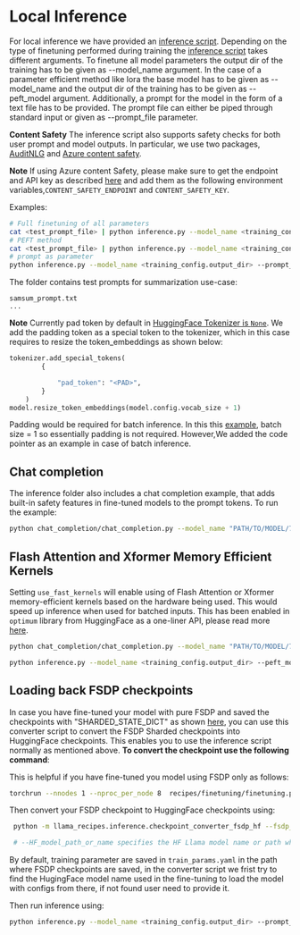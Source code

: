 # Local Inference

For local inference we have provided an [inference script](inference.py). Depending on the type of finetuning performed during training the [inference script](inference.py) takes different arguments.
To finetune all model parameters the output dir of the training has to be given as --model_name argument.
In the case of a parameter efficient method like lora the base model has to be given as --model_name and the output dir of the training has to be given as --peft_model argument.
Additionally, a prompt for the model in the form of a text file has to be provided. The prompt file can either be piped through standard input or given as --prompt_file parameter.

**Content Safety**
The inference script also supports safety checks for both user prompt and model outputs. In particular, we use two packages, [AuditNLG](https://github.com/salesforce/AuditNLG/tree/main) and [Azure content safety](https://pypi.org/project/azure-ai-contentsafety/1.0.0b1/).

**Note**
If using Azure content Safety, please make sure to get the endpoint and API key as described [here](https://pypi.org/project/azure-ai-contentsafety/1.0.0b1/) and add them as  the following environment variables,`CONTENT_SAFETY_ENDPOINT` and `CONTENT_SAFETY_KEY`.

Examples:

 ```bash
# Full finetuning of all parameters
cat <test_prompt_file> | python inference.py --model_name <training_config.output_dir> --use_auditnlg
# PEFT method
cat <test_prompt_file> | python inference.py --model_name <training_config.model_name> --peft_model <training_config.output_dir> --use_auditnlg
# prompt as parameter
python inference.py --model_name <training_config.output_dir> --prompt_file <test_prompt_file> --use_auditnlg
 ```
The  folder contains test prompts for summarization use-case:
```
samsum_prompt.txt
...
```

**Note**
Currently pad token by default in [HuggingFace Tokenizer is `None`](https://github.com/huggingface/transformers/blob/main/src/transformers/models/llama/tokenization_llama.py#L110). We add the padding token as a special token to the tokenizer, which in this case requires to resize the token_embeddings as shown below:

```python
tokenizer.add_special_tokens(
        {

            "pad_token": "<PAD>",
        }
    )
model.resize_token_embeddings(model.config.vocab_size + 1)
```
Padding would be required for batch inference. In this this [example](inference.py), batch size = 1 so essentially padding is not required. However,We added the code pointer as an example in case of batch inference.


## Chat completion
The inference folder also includes a chat completion example, that adds built-in safety features in fine-tuned models to the prompt tokens. To run the example:

```bash
python chat_completion/chat_completion.py --model_name "PATH/TO/MODEL/7B/" --prompt_file chat_completion/chats.json  --quantization --use_auditnlg

```

## Flash Attention and Xformer Memory Efficient Kernels

Setting `use_fast_kernels` will enable using of Flash Attention or Xformer memory-efficient kernels based on the hardware being used. This would speed up inference when used for batched inputs. This has been enabled in `optimum` library from HuggingFace as a one-liner API, please read more [here](https://pytorch.org/blog/out-of-the-box-acceleration/).

```bash
python chat_completion/chat_completion.py --model_name "PATH/TO/MODEL/7B/" --prompt_file chat_completion/chats.json  --quantization --use_auditnlg --use_fast_kernels

python inference.py --model_name <training_config.output_dir> --peft_model <training_config.output_dir> --prompt_file <test_prompt_file> --use_auditnlg --use_fast_kernels

```

## Loading back FSDP checkpoints

In case you have fine-tuned your model with pure FSDP and saved the checkpoints with "SHARDED_STATE_DICT" as shown [here](../../src/configs/fsdp.py), you can use this converter script to convert the FSDP Sharded checkpoints into HuggingFace checkpoints. This enables you to use the inference script normally as mentioned above.
**To convert the checkpoint use the following command**:

This is helpful if you have fine-tuned you model using FSDP only as follows:

```bash
torchrun --nnodes 1 --nproc_per_node 8  recipes/finetuning/finetuning.py --enable_fsdp --model_name /patht_of_model_folder/7B --dist_checkpoint_root_folder model_checkpoints --dist_checkpoint_folder fine-tuned --pure_bf16
```
Then convert your FSDP checkpoint to HuggingFace checkpoints using:
```bash
 python -m llama_recipes.inference.checkpoint_converter_fsdp_hf --fsdp_checkpoint_path  PATH/to/FSDP/Checkpoints --consolidated_model_path PATH/to/save/checkpoints --HF_model_path_or_name PATH/or/HF/model_name

 # --HF_model_path_or_name specifies the HF Llama model name or path where it has config.json and tokenizer.json
 ```
By default, training parameter are saved in `train_params.yaml` in the path where FSDP checkpoints are saved, in the converter script we frist try to find the HugingFace model name used in the fine-tuning to load the model with configs from there, if not found user need to provide it.

Then run inference using:

```bash
python inference.py --model_name <training_config.output_dir> --prompt_file <test_prompt_file> 

```

